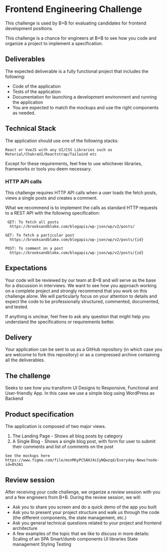 # Frontend Engineering Challenge
 
This challenge is used by B+B for evaluating candidates for frontend development positions.

This challenge is a chance for engineers at B+B to see how you code and organize a project to implement a specification.

## Deliverables
The expected deliverable is a fully functional project that includes the following:

* Code of the application
* Tests of the application
* Documentation for launching a development environment and running the application
* You are expected to match the mockups and use the right components as needed.

## Technical Stack
The application should use one of the following stacks:
```
React or VueJS with any UI/CSS Libraries such as Material/ChakraUI/Reactstrap/Tailwind etc 
```

Except for these requirements, feel free to use whichever libraries, frameworks  or tools you deem necessary.

### HTTP API calls
This challenge requires HTTP API calls when a user loads the fetch posts, views a single posts and creates a comment.

What we recommend is to implement the calls as standard HTTP requests to a REST API with the following specification:
```
 GET: To fetch all posts
  https://brooksandblake.com/blogapis/wp-json/wp/v2/posts/
```
```
GET: To fetch a particular post
  https://brooksandblake.com/blogapis/wp-json/wp/v2/posts/{id}
```
```
POST: To comment on a post
  https://brooksandblake.com/blogapis/wp-json/wp/v2/posts/{id}
```

## Expectations
Your code will be reviewed by our team at B+B and will serve as the base for a discussion in interviews.
We want to see how you approach working on a complete project and strongly recommend that you work on this challenge alone. 
We will particularly focus on your attention to details and expect the code to be professionally structured, commented, documented, and tested.

If anything is unclear, feel free to ask any question that might help you understand the specifications or requirements better.

## Delivery
Your application can be sent to us as a GitHub repository (in which case you are welcome to fork this repository) or as a compressed archive containing all the deliverables.

## The challenge
Seeks to see how you transform UI Designs to Responsive, Functional and User-friendly App. In this case we use a simple blog using WordPress as Backend



## Product specification
The application is composed of two major views.


1. The Landing Page - Shows all blog posts by category
2. A Single Blog - Shows a single blog post, with form for user to submit their comments and list of comments on the post
```
See the mockups here https://www.figma.com/file/mznMhyPC5AHJ4sIyNQwzqd/Everyday-News?node-id=0%3A1
```

## Review session
After receiving your code challenge, we organize a review session with you and a few engineers from B+B. During the review session, we will:

* Ask you to share you screen and do a quick demo of the app you built
* Ask you to present your project structure and walk us through the code (the different components, the state management, etc.)
* Ask you general technical questions related to your project and frontend architecture
* A few examples of the topic that we like to discuss in more details:
   Scaling of an SPA
   Smart/dumb components
   UI libraries
   State management
   Styling
   Testing
